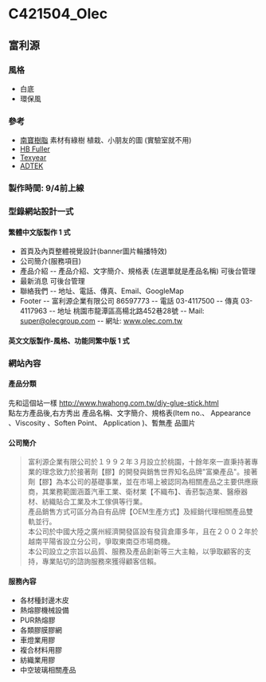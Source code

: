 # C421504_Olec

## 富利源

### 風格
- 白底
- 環保風

### 參考
- [南寶樹脂](http://www.nanpao.com) 素材有綠樹 植栽、小朋友的圖 (實驗室就不用)
- [HB Fuller](http://www.hbfuller.com)
- [Texyear](http://www.texyear.com.tw)
- [ADTEK](http://www.adtek.com.my/)

### 製作時間: 9/4前上線

### 型錄網站設計一式

#### 繁體中文版製作 1 式
- 首頁及內頁整體視覺設計(banner圖片輪播特效)
- 公司簡介(服務項目)
- 產品介紹
-- 產品介紹、文字簡介、規格表 (左選單就是產品名稱) 可後台管理
- 最新消息 可後台管理
- 聯絡我們
-- 地址、電話、傳真、Email、GoogleMap
- Footer
-- 富利源企業有限公司 86597773
-- 電話 03-4117500
-- 傳真 03-4117963
-- 地址 桃園市龍潭區高楊北路452巷28號
-- Mail: super@olecgroup.com
-- 網址: www.olec.com.tw
#### 英文文版製作-風格、功能同繁中版 1 式

### 網站內容

#### 產品分類
先和這個站一樣 http://www.hwahong.com.tw/diy-glue-stick.html <br>
點左方產品後,右方秀出 產品名稱、文字簡介、規格表(Item no.、 Appearance 、Viscosity 、Soften Point、 Application )、暫無產
品圖片

#### 公司簡介
> 富利源企業有限公司於１９９２年３月設立於桃園，十餘年來一直秉持著專業的理念致力於接著劑【膠】的開發與銷售世界知名品牌"富樂產品"。接著劑【膠】為本公司的基礎事業，並在市場上被認同為相關產品之主要供應廠商，其業務範圍涵蓋汽車工業、衛材業【不織布】、香菸製造業、醫療器材、紡織貼合工業及木工傢俱等行業。<br>
產品銷售方式可區分為自有品牌【OEM生產方式】及經銷代理相關產品雙軌並行。<br>
本公司於中國大陸之廣州經濟開發區設有發貨倉庫多年，且在２００２年於越南平陽省設立分公司，爭取東南亞市場商機。<br>
本公司設立之宗旨以品質、服務及產品創新等三大主軸，以爭取顧客的支持，專業貼切的諮詢服務來獲得顧客信賴。<br>

#### 服務內容

- 各材種封邊木皮
- 熱熔膠機械設備
- PUR熱熔膠
- 各類膠膜膠網
- 車燈業用膠
- 複合材料用膠
- 紡織業用膠
- 中空玻璃相關產品



